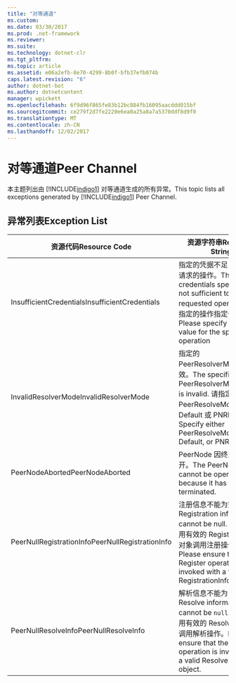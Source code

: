 ```yaml
---
title: "对等通道"
ms.custom: 
ms.date: 03/30/2017
ms.prod: .net-framework
ms.reviewer: 
ms.suite: 
ms.technology: dotnet-clr
ms.tgt_pltfrm: 
ms.topic: article
ms.assetid: e06a2efb-8e70-4299-8b0f-bfb37efb074b
caps.latest.revision: "6"
author: dotnet-bot
ms.author: dotnetcontent
manager: wpickett
ms.openlocfilehash: 6f9d96f865fe83b12bc884fb16095aacddd015bf
ms.sourcegitcommit: ce279f2d7fe2220e6ea0a25a8a7a5370ddf8d9f0
ms.translationtype: MT
ms.contentlocale: zh-CN
ms.lasthandoff: 12/02/2017
---
```

# <a name="peer-channel"></a><span data-ttu-id="1bf18-102">对等通道</span><span class="sxs-lookup"><span data-stu-id="1bf18-102">Peer Channel</span></span>
<span data-ttu-id="1bf18-103">本主题列出由 [!INCLUDE[indigo1](../../../../../includes/indigo1-md.md)] 对等通道生成的所有异常。</span><span class="sxs-lookup"><span data-stu-id="1bf18-103">This topic lists all exceptions generated by [!INCLUDE[indigo1](../../../../../includes/indigo1-md.md)] Peer Channel.</span></span>  
  
## <a name="exception-list"></a><span data-ttu-id="1bf18-104">异常列表</span><span class="sxs-lookup"><span data-stu-id="1bf18-104">Exception List</span></span>  
  
|<span data-ttu-id="1bf18-105">资源代码</span><span class="sxs-lookup"><span data-stu-id="1bf18-105">Resource Code</span></span>|<span data-ttu-id="1bf18-106">资源字符串</span><span class="sxs-lookup"><span data-stu-id="1bf18-106">Resource String</span></span>|  
|-------------------|---------------------|  
|<span data-ttu-id="1bf18-107">InsufficientCredentials</span><span class="sxs-lookup"><span data-stu-id="1bf18-107">InsufficientCredentials</span></span>|<span data-ttu-id="1bf18-108">指定的凭据不足，无法执行请求的操作。</span><span class="sxs-lookup"><span data-stu-id="1bf18-108">The credentials specified are not sufficient to carry the requested operation.</span></span> <span data-ttu-id="1bf18-109">请为指定的操作指定一个有效值</span><span class="sxs-lookup"><span data-stu-id="1bf18-109">Please specify a valid value for the specified operation</span></span>|  
|<span data-ttu-id="1bf18-110">InvalidResolverMode</span><span class="sxs-lookup"><span data-stu-id="1bf18-110">InvalidResolverMode</span></span>|<span data-ttu-id="1bf18-111">指定的 PeerResolverMode 值无效。</span><span class="sxs-lookup"><span data-stu-id="1bf18-111">The specified PeerResolverMode value is invalid.</span></span> <span data-ttu-id="1bf18-112">请指定 PeerResolveMode.Auto、Default 或 PNRP。</span><span class="sxs-lookup"><span data-stu-id="1bf18-112">Specify either PeerResolveMode.Auto, Default, or PNRP.</span></span>|  
|<span data-ttu-id="1bf18-113">PeerNodeAborted</span><span class="sxs-lookup"><span data-stu-id="1bf18-113">PeerNodeAborted</span></span>|<span data-ttu-id="1bf18-114">PeerNode 因终止而无法打开。</span><span class="sxs-lookup"><span data-stu-id="1bf18-114">The PeerNode cannot be opened because it has been terminated.</span></span>|  
|<span data-ttu-id="1bf18-115">PeerNullRegistrationInfo</span><span class="sxs-lookup"><span data-stu-id="1bf18-115">PeerNullRegistrationInfo</span></span>|<span data-ttu-id="1bf18-116">注册信息不能为空。</span><span class="sxs-lookup"><span data-stu-id="1bf18-116">Registration information cannot be null.</span></span> <span data-ttu-id="1bf18-117">请确保使用有效的 RegistrationInfo 对象调用注册操作。</span><span class="sxs-lookup"><span data-stu-id="1bf18-117">Please ensure that the Register operation is invoked with a valid RegistrationInfo object.</span></span>|  
|<span data-ttu-id="1bf18-118">PeerNullResolveInfo</span><span class="sxs-lookup"><span data-stu-id="1bf18-118">PeerNullResolveInfo</span></span>|<span data-ttu-id="1bf18-119">解析信息不能为 `null`。</span><span class="sxs-lookup"><span data-stu-id="1bf18-119">Resolve information cannot be `null`.</span></span> <span data-ttu-id="1bf18-120">请确保使用有效的 ResolveInfo 对象调用解析操作。</span><span class="sxs-lookup"><span data-stu-id="1bf18-120">Please ensure that the Resolve operation is invoked with a valid ResolveInfo object.</span></span>|
